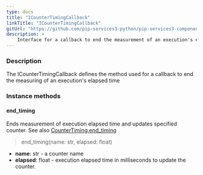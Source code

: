 ```yaml
---
type: docs
title: "ICounterTimingCallback"
linkTitle: "ICounterTimingCallback"
gitUrl: "https://github.com/pip-services3-python/pip-services3-components-python"
description: >
    Interface for a callback to end the measurement of an execution's elapsed time.
---
```


### Description

The ICounterTimingCallback defines the method used for a callback to end the measuring of an execution's elapsed time

### Instance methods

#### end_timing
Ends measurement of execution elapsed time and updates specified counter.
See also [CounterTiming.end_timing](../counter_timing/#end_timing)

> end_timing(name: str, elapsed: float)

- **name**: str - a counter name
- **elapsed**: float - execution elapsed time in milliseconds to update the counter.
